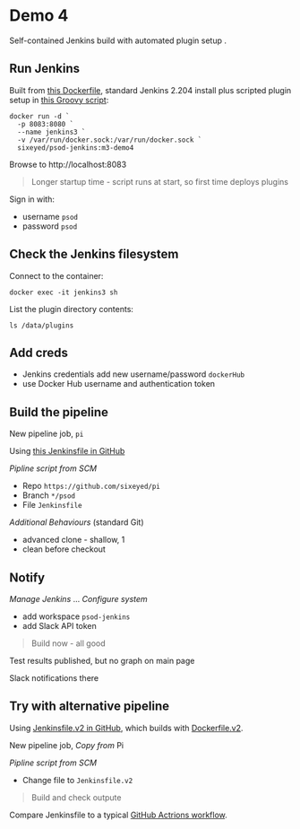 # Demo 4

Self-contained Jenkins build with automated plugin setup .

## Run Jenkins

Built from [this Dockerfile](../jenkins/m3-demo4/Dockerfile), standard Jenkins 2.204 install plus scripted plugin setup in [this Groovy script](../jenkins/m3-demo4/scripts/install-plugins.groovy):

```
docker run -d `
  -p 8083:8080 `
  --name jenkins3 `
  -v /var/run/docker.sock:/var/run/docker.sock `
  sixeyed/psod-jenkins:m3-demo4
```

Browse to http://localhost:8083

> Longer startup time - script runs at start, so first time deploys plugins

Sign in with:

- username `psod`
- password `psod`

## Check the Jenkins filesystem

Connect to the container:

```
docker exec -it jenkins3 sh
```

List the plugin directory contents:

```
ls /data/plugins
```

## Add creds

- Jenkins credentials add new username/password `dockerHub`
- use Docker Hub username and authentication token

## Build the pipeline

New pipeline job, `pi`

Using [this Jenkinsfile in GitHub](https://github.com/sixeyed/pi/blob/psod/Jenkinsfile)

_Pipline script from SCM_

- Repo `https://github.com/sixeyed/pi`
- Branch `*/psod`
- File `Jenkinsfile`

_Additional Behaviours_ (standard Git)

- advanced clone - shallow, 1
- clean before checkout

## Notify

_Manage Jenkins_ ... _Configure system_

- add workspace `psod-jenkins`
- add Slack API token

> Build now - all good

Test results published, but no graph on main page

Slack notifications there

## Try with alternative pipeline

Using [Jenkinsfile.v2 in GitHub](https://github.com/sixeyed/pi/blob/psod/Jenkinsfile.v2), which builds with [Dockerfile.v2](https://github.com/sixeyed/pi/blob/psod/docker/web/Dockerfile.v2).

New pipeline job, _Copy from_ Pi

_Pipline script from SCM_

- Change file to `Jenkinsfile.v2`

> Build and check outpute

Compare Jenkinsfile to a typical [GitHub Actrions workflow](https://github.com/sixeyed/pi/blob/master/.github/workflows/build-linux.yaml).

